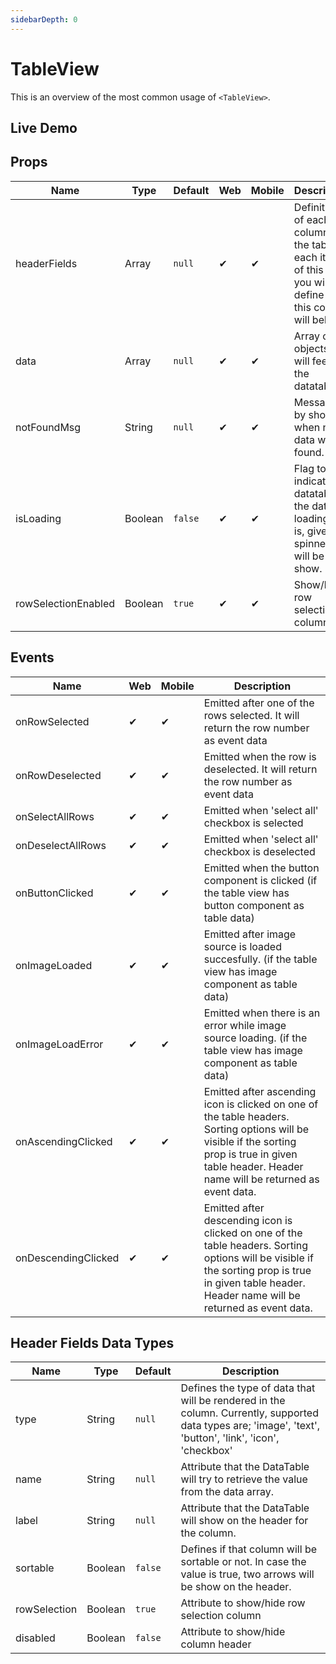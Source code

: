 ```yaml
---
sidebarDepth: 0
---
```


# TableView

This is an overview of the most common usage of `<TableView>`.

## Live Demo

<DocExampleBox :liveDemoMode="true">
<TableViewLiveDemo />
</DocExampleBox>


## Props

| Name     | Type   | Default | Web | Mobile | Description |
| -------- | ------ | ------- | --- | ------ | ----------- |
| headerFields | Array | `null` | ✔   | ✔      | Definition of each column of the table. In each item of this array you will define how this column will behave. |
| data | Array | `null`     | ✔   | ✔      | Array of objects that will feed the datatable. |
| notFoundMsg | String | `null`   | ✔   | ✔      | Message to by show when no data was found. |
| isLoading | Boolean | `false`   | ✔   | ✔      | Flag to indicate to datatable if the data is loading. If it is, given spinner slot will be show. |
| rowSelectionEnabled | Boolean | `true`   | ✔   | ✔      | Show/hides row selection column |

## Events

| Name        | Web | Mobile | Description |
| ----------- | --- | ------ | ----------- |
| onRowSelected | ✔   | ✔      | Emitted after one of the rows selected. It will return the row number as event data|
| onRowDeselected | ✔   | ✔      | Emitted when the row is deselected. It will return the row number as event data |
| onSelectAllRows | ✔   | ✔      | Emitted when 'select all' checkbox is selected |
| onDeselectAllRows | ✔   | ✔      | Emitted when 'select all' checkbox is deselected |
| onButtonClicked | ✔   | ✔      | Emitted when the button component is clicked (if the table view has button component as table data) |
| onImageLoaded | ✔   | ✔      | Emitted after image source is loaded succesfully. (if the table view has image component as table data)|
| onImageLoadError | ✔   | ✔      | Emitted when there is an error while image source loading. (if the table view has image component as table data) |
| onAscendingClicked | ✔   | ✔      | Emitted after ascending icon is clicked on one of the table headers. Sorting options will be visible if the sorting prop is true in given table header. Header name will be returned as event data.  |
| onDescendingClicked | ✔   | ✔      | Emitted after descending icon is clicked on one of the table headers. Sorting options will be visible if the sorting prop is true in given table header. Header name will be returned as event data. |

## Header Fields Data Types


| Name     | Type   | Default | Description |
| -------- | ------ | ------- | ----------- |
| type | String | `null` | Defines the type of data that will be rendered in the column. Currently, supported data types are; 'image', 'text', 'button', 'link', 'icon', 'checkbox'  |
| name | String | `null` | Attribute that the DataTable will try to retrieve the value from the data array. |
| label | String | `null` | Attribute that the DataTable will show on the header for the column. |
| sortable | Boolean | `false` | Defines if that column will be sortable or not. In case the value is true, two arrows will be show on the header. |
| rowSelection | Boolean | `true` | Attribute to show/hide row selection column |
| disabled | Boolean | `false` | Attribute to show/hide column header |